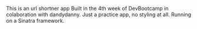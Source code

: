 This is an url shortner app
Built in the 4th week of DevBootcamp in colaboration with dandydanny.
Just a practice app, no styling at all.
Running on a Sinatra framework.
